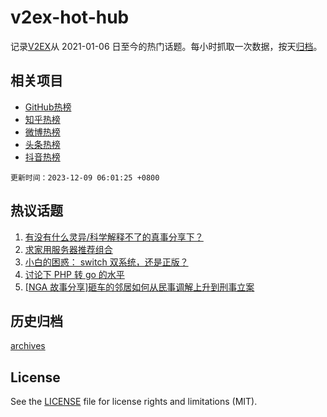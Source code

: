 # v2ex-hot-hub

 记录[V2EX](https://www.v2ex.com/)从 2021-01-06 日至今的热门话题。每小时抓取一次数据，按天[归档](archives)。
 
 ## 相关项目

- [GitHub热榜](https://github.com/it985/github-hot-hub)
- [知乎热榜](https://github.com/it985/zhihu-hot-hub)
- [微博热榜](https://github.com/it985/weibo-hot-hub)
- [头条热榜](https://github.com/it985/toutiao-hot-hub)
- [抖音热榜](https://github.com/it985/douyin-hot-hub)


 `更新时间：2023-12-09 06:01:25 +0800`

## 热议话题

1. [有没有什么灵异/科学解释不了的真事分享下？](https://www.v2ex.com/t/998674)
1. [求家用服务器推荐组合](https://www.v2ex.com/t/998550)
1. [小白的困惑： switch 双系统，还是正版？](https://www.v2ex.com/t/998562)
1. [讨论下 PHP 转 go 的水平](https://www.v2ex.com/t/998612)
1. [[NGA 故事分享]砸车的邻居如何从民事调解上升到刑事立案](https://www.v2ex.com/t/998693)

## 历史归档

[archives](archives)

## License

See the [LICENSE](LICENSE) file for license rights and limitations (MIT).
